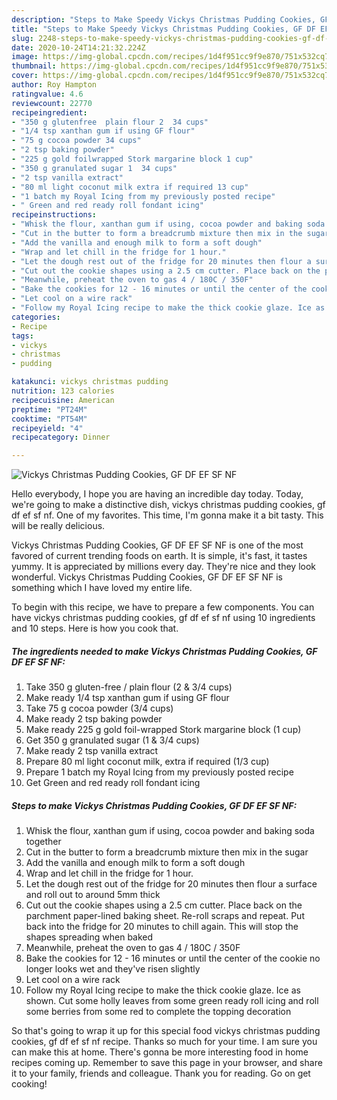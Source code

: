 ```yaml
---
description: "Steps to Make Speedy Vickys Christmas Pudding Cookies, GF DF EF SF NF"
title: "Steps to Make Speedy Vickys Christmas Pudding Cookies, GF DF EF SF NF"
slug: 2248-steps-to-make-speedy-vickys-christmas-pudding-cookies-gf-df-ef-sf-nf
date: 2020-10-24T14:21:32.224Z
image: https://img-global.cpcdn.com/recipes/1d4f951cc9f9e870/751x532cq70/vickys-christmas-pudding-cookies-gf-df-ef-sf-nf-recipe-main-photo.jpg
thumbnail: https://img-global.cpcdn.com/recipes/1d4f951cc9f9e870/751x532cq70/vickys-christmas-pudding-cookies-gf-df-ef-sf-nf-recipe-main-photo.jpg
cover: https://img-global.cpcdn.com/recipes/1d4f951cc9f9e870/751x532cq70/vickys-christmas-pudding-cookies-gf-df-ef-sf-nf-recipe-main-photo.jpg
author: Roy Hampton
ratingvalue: 4.6
reviewcount: 22770
recipeingredient:
- "350 g glutenfree  plain flour 2  34 cups"
- "1/4 tsp xanthan gum if using GF flour"
- "75 g cocoa powder 34 cups"
- "2 tsp baking powder"
- "225 g gold foilwrapped Stork margarine block 1 cup"
- "350 g granulated sugar 1  34 cups"
- "2 tsp vanilla extract"
- "80 ml light coconut milk extra if required 13 cup"
- "1 batch my Royal Icing from my previously posted recipe"
- " Green and red ready roll fondant icing"
recipeinstructions:
- "Whisk the flour, xanthan gum if using, cocoa powder and baking soda together"
- "Cut in the butter to form a breadcrumb mixture then mix in the sugar"
- "Add the vanilla and enough milk to form a soft dough"
- "Wrap and let chill in the fridge for 1 hour."
- "Let the dough rest out of the fridge for 20 minutes then flour a surface and roll out to around 5mm thick"
- "Cut out the cookie shapes using a 2.5 cm cutter. Place back on the parchment paper-lined baking sheet. Re-roll scraps and repeat. Put back into the fridge for 20 minutes to chill again. This will stop the shapes spreading when baked"
- "Meanwhile, preheat the oven to gas 4 / 180C / 350F"
- "Bake the cookies for 12 - 16 minutes or until the center of the cookie no longer looks wet and they&#39;ve risen slightly"
- "Let cool on a wire rack"
- "Follow my Royal Icing recipe to make the thick cookie glaze. Ice as shown. Cut some holly leaves from some green ready roll icing and roll some berries from some red to complete the topping decoration"
categories:
- Recipe
tags:
- vickys
- christmas
- pudding

katakunci: vickys christmas pudding 
nutrition: 123 calories
recipecuisine: American
preptime: "PT24M"
cooktime: "PT54M"
recipeyield: "4"
recipecategory: Dinner

---
```



![Vickys Christmas Pudding Cookies, GF DF EF SF NF](https://img-global.cpcdn.com/recipes/1d4f951cc9f9e870/751x532cq70/vickys-christmas-pudding-cookies-gf-df-ef-sf-nf-recipe-main-photo.jpg)

Hello everybody, I hope you are having an incredible day today. Today, we're going to make a distinctive dish, vickys christmas pudding cookies, gf df ef sf nf. One of my favorites. This time, I'm gonna make it a bit tasty. This will be really delicious.



Vickys Christmas Pudding Cookies, GF DF EF SF NF is one of the most favored of current trending foods on earth. It is simple, it's fast, it tastes yummy. It is appreciated by millions every day. They're nice and they look wonderful. Vickys Christmas Pudding Cookies, GF DF EF SF NF is something which I have loved my entire life.


To begin with this recipe, we have to prepare a few components. You can have vickys christmas pudding cookies, gf df ef sf nf using 10 ingredients and 10 steps. Here is how you cook that.

<!--inarticleads1-->

##### The ingredients needed to make Vickys Christmas Pudding Cookies, GF DF EF SF NF:

1. Take 350 g gluten-free / plain flour (2 &amp; 3/4 cups)
1. Make ready 1/4 tsp xanthan gum if using GF flour
1. Take 75 g cocoa powder (3/4 cups)
1. Make ready 2 tsp baking powder
1. Make ready 225 g gold foil-wrapped Stork margarine block (1 cup)
1. Get 350 g granulated sugar (1 &amp; 3/4 cups)
1. Make ready 2 tsp vanilla extract
1. Prepare 80 ml light coconut milk, extra if required (1/3 cup)
1. Prepare 1 batch my Royal Icing from my previously posted recipe
1. Get  Green and red ready roll fondant icing




<!--inarticleads2-->

##### Steps to make Vickys Christmas Pudding Cookies, GF DF EF SF NF:

1. Whisk the flour, xanthan gum if using, cocoa powder and baking soda together
1. Cut in the butter to form a breadcrumb mixture then mix in the sugar
1. Add the vanilla and enough milk to form a soft dough
1. Wrap and let chill in the fridge for 1 hour.
1. Let the dough rest out of the fridge for 20 minutes then flour a surface and roll out to around 5mm thick
1. Cut out the cookie shapes using a 2.5 cm cutter. Place back on the parchment paper-lined baking sheet. Re-roll scraps and repeat. Put back into the fridge for 20 minutes to chill again. This will stop the shapes spreading when baked
1. Meanwhile, preheat the oven to gas 4 / 180C / 350F
1. Bake the cookies for 12 - 16 minutes or until the center of the cookie no longer looks wet and they&#39;ve risen slightly
1. Let cool on a wire rack
1. Follow my Royal Icing recipe to make the thick cookie glaze. Ice as shown. Cut some holly leaves from some green ready roll icing and roll some berries from some red to complete the topping decoration




So that's going to wrap it up for this special food vickys christmas pudding cookies, gf df ef sf nf recipe. Thanks so much for your time. I am sure you can make this at home. There's gonna be more interesting food in home recipes coming up. Remember to save this page in your browser, and share it to your family, friends and colleague. Thank you for reading. Go on get cooking!
